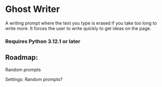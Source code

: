 # Ghost Writer
A writing prompt where the text you type is erased 
if you take too long to write more. 
It forces the user to write quickly to get ideas on 
the page.

### Requires Python 3.12.1 or later

## Roadmap:

Random prompts

Settings:
Random prompts?
